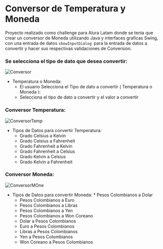 # Conversor de Temperatura y Moneda 

Proyecto realizado como challenge para Alura Latam donde se tenia que crear un conversor de Moneda utilizando Java y interfaces graficas Swing, con una entrada de datos ```showInputDialog ```para la entrada de datos a convertir  y hacer sus respectivas validaciones de Conversion.

### Se selecciona el tipo de dato que desea convertir:
![Conversor](https://user-images.githubusercontent.com/85655940/199594089-7aa8cdf2-05be-4a02-8abd-b5b25b01420c.png)
* Temperatura o Moneda:
	* El usuario Selecciona el Tipo de dato a convertir ( Temperatura o Moneda ):
	* Selecciona el tipo de dato a convertir y el valor a convertir 	

### Conversor Temperatura:
![ConversorTemp](https://user-images.githubusercontent.com/85655940/199594785-efc52ecf-c528-47cd-a777-e59282d87e18.png)
* Tipos de Datos para convertir Temperatura:
  * Grado Celsius a Kelvin
  * Grado Celsius a Fahrenheit
  * Grado Fahrenheit a Kelvin
  * Grado Fahrenheit a Celsius
  * Grado Kelvin a Celsius
  * Grado Kelvin a Fahrenheit

### Conversor Moneda:
![ConversorMOne](https://user-images.githubusercontent.com/85655940/199597758-fc1cab42-112a-417f-8d82-bbf275df8b3f.png)
* Tipos de Datos para convertir Moneda:
		* Pesos Colombianos a Dolar
  	* Pesos Colombianos a Euro
  	* Pesos Colombianos a Libras
  	* Pesos Colombianos a Yen
  	* Pesos Colombianos a Won Coreano
  	* Dolar a Pesos Colombianos
  	* Euro a Pesos Colombianos
  	* Libras a Pesos Colombianos 
  	* Yen a Pesos Colombianos
  	* Won Coreano a Pesos Colombianos
